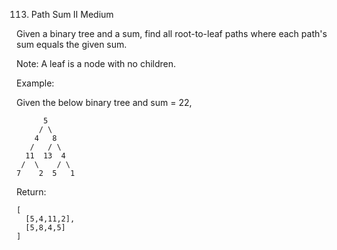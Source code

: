 113. Path Sum II
Medium

Given a binary tree and a sum, find all root-to-leaf paths where each path's sum equals the given sum.

Note: A leaf is a node with no children.

Example:

Given the below binary tree and sum = 22,

          5
         / \
        4   8
       /   / \            
      11  13  4
     /  \    / \
    7    2  5   1
        
Return:

    [
      [5,4,11,2],
      [5,8,4,5]
    ]